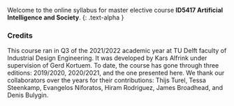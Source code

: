 Welcome to the online syllabus for master elective course **ID5417 Artificial Intelligence and Society**.
{: .text-alpha }

### Credits
This course ran in Q3 of the 2021/2022 academic year at TU Delft faculty of Industrial Design Engineering.
It was developed by Kars Alfrink under supervision of Gerd Kortuem. 
To date, the course has gone through three editions: 2019/2020, 2020/2021, and the one presented here. 
We thank our collaborators over the years for their contributions: Thijs Turel, Tessa Steenkamp, Evangelos Niforatos, Hiram Rodriguez, James Broadhead, and Denis Bulygin.